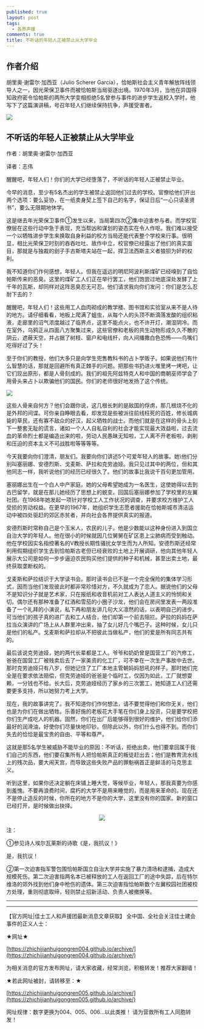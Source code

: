 ```yaml
---
published: true
layout: post
tags:
  - 各界声援
comments: true
title: 不听话的年轻人正被禁止从大学毕业
---
```

## 作者介绍

胡里奥·谢雷尔·加西亚（Julio Scherer García），恰帕斯社会主义青年解放阵线领导人之一，因光荣保卫事件而被恰帕斯当局驱逐出境。1970年3月，当他在异国得知政府密令恰帕斯的两所大学变相拒绝5名曾参与事件的进步学生返校入学时，他写下了这篇演讲稿，号召年轻人们继续保持抗争，声援受害者。

![](https://img3.doubanio.com/view/note/l/public/p54088046.webp)

## 不听话的年轻人正被禁止从大学毕业

作者：胡里奥·谢雷尔·加西亚

译者：志伟

醒醒吧，年轻人们！你们的大学已经堕落了，不听话的年轻人正被禁止毕业。

今早的消息，至少有5名杰出的学生被禁止返回他们过去的学校。官僚给他们开出两个选项：要么妥协，在一纸卖身契上签下自己的名字，保证日后“一心只读圣贤书”，要么无限期地休学。

这是继去年光荣保卫事件①发生以来，当局第四次②集中迫害参与者。而学校官僚层在这些行动中急于表现，充当帮凶和谋划的姿态实在令人作呕。我们难以接受一个以牺牲进步学生来换取自身利益的校方当局还能代表整个学校来行事。很明显，相比光荣保卫时刻的吞吞吐吐、故作中立，校官僚已经露出了他们的真实面目，那就是与独裁的刽子手古斯塔夫站在一起，捍卫法西斯主义者狼狈为奸的权利。

我不知道你们作何感想，年轻人。但我在遥远的明尼阿波利斯煤矿已经嗅到了自恰帕斯传来的恶臭。这里的煤矿工人们正在举行罢工，他们饱尝过地底深处发酵了上千年的瓦斯，却同样对这阵恶臭忍无可忍。他们请求我向你们发问：你们是怎么忍耐下去的？

醒醒吧，年轻人们！这些用工人血肉砌成的教学楼、图书馆和实验室从来不是人待的地方。请仔细看看，地板上爬满了蛆虫，从每个人的头顶不断滴落发酸的组织粘液，走廊里的沼气浓度越过了临界点，这里不能点火，也不许开灯，潮湿阴冷。而在室外，乌鸦正从四面八方聚集过来，这些官僚和老板的共生动物形成久久不散的阴云，遮蔽天空，并占据了树枝、窗户和电线杆，向人间播撒白色恐怖——鸟嘴们吃得好过了头！

至于你们的教授，他们大多只是向学生兜售教科书的占卜学贩子。如果说他们有什么智慧的话，那就是回避所有真正棘手的问题。把那些书扔进火堆里烤一烤吧，让它们现出原形，都是人骨刻成的。我们的祖先阿兹特克人和中国的商朝巫师学会了用骨头来占卜以欺骗他们的国民。你们的老师很好地发扬了这个传统。

![](https://img3.doubanio.com/view/note/l/public/p54088473.webp)

这些人骨来自何方？他们会跟你说，这几根长刺的是敌国的俘虏，那几根烧不化的是外邦的间谍。可你亲自睁眼去看，却发现是些被派往前线枉死的百姓，修长城病毙的草民，还有寡不敌众的好汉，起义牺牲的战士。而他们就是在这样的骨头上刻下一整套无耻的谎言，诸如一个人人自私自利的社会才能实现最大效益啦，过去流血的革命烈士都是编造出来的啦，劳动人民愚昧无知啦，工人离不开老板啦，剥削和压迫的资本主义不可战胜啦等等等等。

今天我要向你们澄清，朋友们。我要向你们讲述5个可爱年轻人的故事。她\他们分别叫塞丽娜、安德烈斯、戈麦斯、萨拉和克劳迪娅。我只见过其中的两位，但和其他同志一样，我听说他们的经历已经很久了。他们的故事比我说千百句更加管用。

塞丽娜出生在一个白人中产家庭。她的父母希望她成为一名医生，这使她得以去到古巴留学，就是在那儿她经历了思想上的蜕变。回国后塞丽娜参加了学校里的左翼社团。在1968年她发起一项针对学校工人工作状况的调查，并要求校方维护工人受损的劳动权益。在更早的1967年，她组织学生志愿者援助在恰帕斯城市清洁运动中被四处驱赶的郊区赤贫者，并向社会各界提供真实的报道。

安德烈斯时常称自己是个玉米人，农民的儿子。他是少数能以这种身份进入到国立自治大学的年轻人。他在很小的时候就因几位舅舅在矿区患上尘肺病而受到触动。他在学校因实名指控著名的V教授长期性骚扰女学生而为人所知。安德烈斯还经常利用假期组织学生去到恰帕斯古老但已经衰败的土地上开展调研，他向其他年轻人展示大公司是如何一步步逼迫农民购买他们提供的种子和机械，甚至出卖土地，最终获取垄断权的。

戈麦斯和萨拉结识于大学读书会。那时读书会已不是一个完全保险的集体学习形式，因而当他们发现彼此时都非常珍惜对方，不久就成为了恋人。据说他们的父母不是知识分子就是艺术家，只在报纸和收音机前对工人表达人道主义的怜悯和关切。偶尔还有那种准备了红酒和雪茄的小圈子沙龙，他们会在房间里发表一两段准备了一个礼拜的小演说，私下再和朋友讲几句大义凛然的话，以表明自己的进步。可当他们的孩子真的进厂去和工人结合，他们却第一个前去阻拦。萨拉的妈妈在萨拉当众演讲的广场上从人群里冲出来，抽了女儿好几个嘴巴子。这种时候，女儿只是他们的私产。戈麦斯和萨拉却从不把彼此当做私产，他们的爱是所有同志共有的。

最后该说克劳迪娅，她的两代长辈都是工人。爷爷和奶奶曾是国营工厂的汽修工，爸爸在国营工厂被贱卖后去了一家美资的化工厂，可不幸在一次生产事故中去世。那时克劳迪娅只有八岁，但她记住了工厂本地主管朝妈妈怒吼的样子。那时她们完全是在要求依法赔偿，但克劳迪娅的爸爸是个临时工，仅因为如此，工厂就想耍赖，一分钱也不给。长大后，克劳迪娅经历了家乡的三次罢工，她知道工人们还需要更多支持，所以她努力考上大学。

现在，我的故事讲完了。我不知道你们作何想法，请不要觉得他们和你无关，他们也是为你们在做出牺牲。乐善好施的老板花大手笔在你们身上投资，只是要学校把你们生产成吃人的机器。固然，你们在出厂后能够得到很好的维护，他们给你们添最好的润滑油，好使你们尽量快地印钞。但除此以外，你们什么也得不到。而你们失去的恰恰是最宝贵的自由、平等和尊严。

这就是那5名学生被威胁不能毕业的原因：不听话，拒绝出卖，他们要拿回属于我们自己的东西，他们要召集所有人把恰帕斯真正的叛徒赶出去；他们是教育流水线上的残次品，要大闹天宫，而导致这些失败产品的罪魁祸首正是鲜活的马克思主义。

听到这里，如果你还决定躺在床铺上睡大觉，等候毕业，年轻人，那我真要为你感到羞愧。不要再浪费时间，腐朽的大学不是用来睡觉的，而是用来革命的。现在还不是停止造反的时候，你所在的地方不是你的大学，这里没有你的国家。新的窗口已经打开，是时候做出抉择。

<center>
  
![](https://img3.doubanio.com/view/note/l/public/p54088551.webp)

</center>

注：

①参见诗人埃尔瓦莱斯的诗歌《是，我抗议！》

是，我抗议！

②第一次迫害指军警包围恰帕斯国立自治大学并实施了暴力清场和逮捕，造成大规模死伤。第二次迫害指两名本已被释放的工人在返回工厂的途中失踪，后在特尔维洛的郊外找到他们身中枪伤的遗体。第三次迫害指恰帕斯数个左翼校园社团被校方处理，重则彻底取缔，轻则禁止招新活动、负责人被撤换等。

---

---

【官方网址|佳士工人和声援团最新消息文章获取】
全中国、全社会关注佳士建会事件的正义人士：

★网址★

[https://zhichijianhuigongren004.github.io/archive/](https://zhichijianhuigongren004.github.io/archive/)

为相关消息的官方发布网址，请大家收藏，经常浏览，积极转发！推荐大家翻墙！

★若此网址被封，请转移至：★

[https://zhichijianhuigongren005.github.io/archive/](https://zhichijianhuigongren005.github.io/archive/)

网址规律：数字更换为004、005、006...以此类推！
请为营救所有工人同胞转发！
